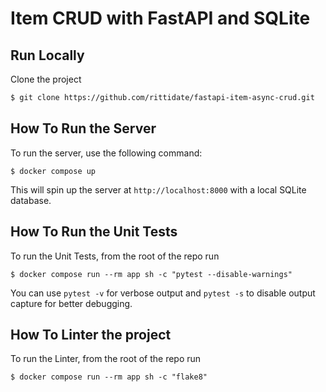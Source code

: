 # Item CRUD with FastAPI and SQLite

## Run Locally

Clone the project

```bash
$ git clone https://github.com/rittidate/fastapi-item-async-crud.git
```

## How To Run the Server

To run the server, use the following command:

```shell
$ docker compose up
```

This will spin up the server at `http://localhost:8000` with a local SQLite database.

## How To Run the Unit Tests
To run the Unit Tests, from the root of the repo run
```shell
$ docker compose run --rm app sh -c "pytest --disable-warnings"
```

You can use `pytest -v` for verbose output and `pytest -s` to disable output capture for better debugging.

## How To Linter the project
To run the Linter, from the root of the repo run
```shell
$ docker compose run --rm app sh -c "flake8"
```